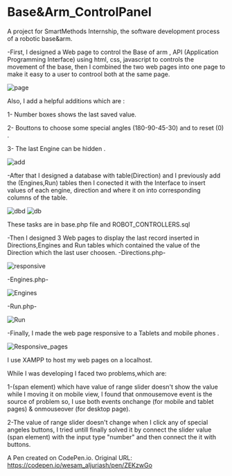 # Base&Arm_ControlPanel

A project for SmartMethods Internship, the software development process of a robotic base&arm.

-First, I designed a Web page to control the Base of arm  , API (Application Programming Interface) using html, css, javascript to controls the movement of the base, then I combined the two web pages into one page to make it easy to a user to controol both at the same page. 

   ![page](https://user-images.githubusercontent.com/74800962/123559044-6b4fd580-d7a2-11eb-844a-1481df0785cf.gif)
   
Also, I add a helpful additions which are : 
   
  1- Number boxes shows the last saved value.
  
  2- Bouttons to choose some special angles (180-90-45-30) and to reset (0) .
  
  3- The last Engine can be hidden .
   
  ![add](https://user-images.githubusercontent.com/74800962/123562309-a825c780-d7b6-11eb-8cd9-43ff3da99633.gif)

 
-After that I designed a database with table(Direction) and I previously add the (Engines,Run) tables then I conected it with the Interface to insert values of each engine, direction and where it on  into corresponding columns of the table.

![dbd](https://user-images.githubusercontent.com/74800962/123559503-0a75cc80-d7a5-11eb-9ad5-fe360c75a219.gif)
 ![db](https://user-images.githubusercontent.com/74800962/123559536-4315a600-d7a5-11eb-8631-797859fea187.gif)


These  tasks are in base.php file and ROBOT_CONTROLLERS.sql

-Then I designed 3 Web pages to display the last record inserted in Directions,Engines and Run tables which contained the value of the Direction which the last user choosen.
-Directions.php- 

![responsive](https://user-images.githubusercontent.com/74800962/123560139-3a26d380-d7a9-11eb-953f-43e001fd4afe.gif)

-Engines.php- 

![Engines](https://user-images.githubusercontent.com/74800962/122818802-5080eb00-d2e2-11eb-9824-ffd2ead859c7.gif)

-Run.php- 

![Run](https://user-images.githubusercontent.com/74800962/122818511-f97b1600-d2e1-11eb-9ba0-d4201c614be3.gif)


-Finally, I made the web page responsive to a Tablets and mobile phones .

![Responsive_pages](https://user-images.githubusercontent.com/74800962/123561022-af48d780-d7ae-11eb-8f76-4027035c11c3.gif)

I use XAMPP to host my web pages on a localhost.

While I was developing I faced two problems,which are: 

1-(span element) which have value of range slider doesn't show the value while I moving it on mobile view, I found that onmousemove event is the source of problem so, I use both events onchange (for mobile and tablet pages) & onmouseover (for desktop page).

2-The value of range slider doesn't change when I click any of special angeles buttons, I tried untill finally solved it by connect the slider value (span element) with the input type "number" and then connect the it with buttons.

A Pen created on CodePen.io. Original URL: https://codepen.io/wesam_aljuriash/pen/ZEKzwGo
